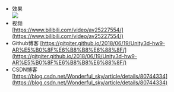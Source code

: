 - 效果  
![](img/GIF.gif)
- 视频  
[https://www.bilibili.com/video/av25227554/](https://www.bilibili.com/video/av25227554/)
- Github博客  [https://gitgiter.github.io/2018/06/19/Unity3d-hw9-AR%E5%B0%8F%E6%B8%B8%E6%88%8F/](https://gitgiter.github.io/2018/06/19/Unity3d-hw9-AR%E5%B0%8F%E6%B8%B8%E6%88%8F/)
- CSDN博客  
[https://blog.csdn.net/Wonderful_sky/article/details/80744334](https://blog.csdn.net/Wonderful_sky/article/details/80744334)